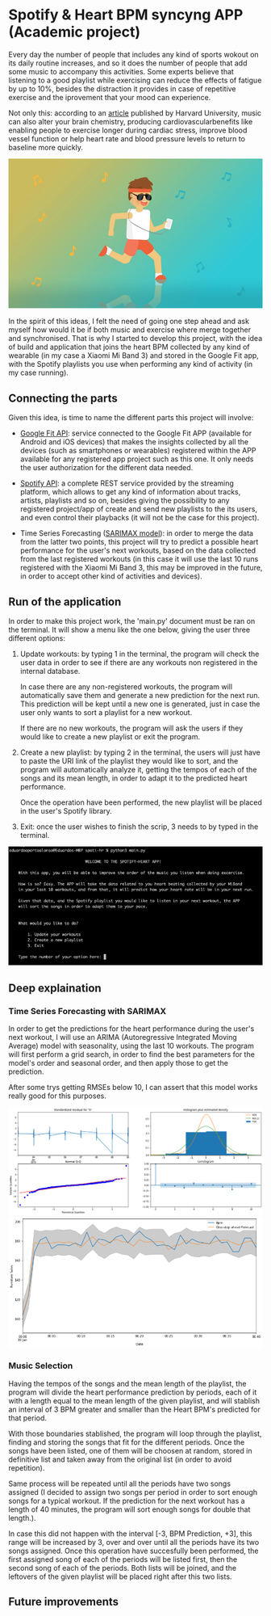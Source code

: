# Spotify & Heart BPM syncyng APP (Academic project)

Every day the number of people that includes any kind of sports wokout on its daily routine increases, and so it does the number of people that add some music to accompany this activities. Some experts believe that listening to a good playlist while exercising can reduce the effects of fatigue by up to 10%, besides the distraction it provides in case of repetitive exercise and the iprovement that your mood can experience.

Not only this: according to an [article](https://www.health.harvard.edu/heart-health/tuning-in-how-music-may-affect-your-heart) published by Harvard University, music can also alter your brain chemistry, producing cardiovascularbenefits like enabling people to exercise longer during cardiac stress, improve blood vessel function or help heart rate and blood pressure levels to return to baseline more quickly.

![pic_3](img/1_4O7QS_y1Bs6sl-kWXwjjtg.jpeg)

In the spirit of this ideas, I felt the need of going one step ahead and ask myself how would it be if both music and exercise where merge together and synchronised. That is why I started to develop this project, with the idea of build and application that joins the heart BPM collected by any kind of wearable (in my case a Xiaomi Mi Band 3) and stored in the Google Fit app, with the Spotify playlists you use when performing any kind of activity (in my case running).

## Connecting the parts

Given this idea, is time to name the different parts this project will involve:
 
 - [Google Fit API](https://developers.google.com/fit): service connected to the Google Fit APP (available for Android and iOS devices) that makes the insights collected by all the devices (such as smartphones or wearables) registered within the APP available for any registered app project such as this one. It only needs the user authorization for the different data needed.

 - [Spotify API](https://developer.spotify.com/documentation/web-api/): a complete REST service provided by the streaming platform, which allows to get any kind of information about tracks, artists, playlists and so on, besides giving the possibility to any registered project/app of create and send new playlists to the its users, and even control their playbacks (it will not be the case for this project).

 - Time Series Forecasting ([SARIMAX model](https://www.statsmodels.org/dev/examples/notebooks/generated/statespace_sarimax_stata.html)): in order to merge the data from the latter two points, this project will try to predict a possible heart performance for the user's next workouts, based on the data collected from the last registered workouts (in this case it will use the last 10 runs registered with the Xiaomi Mi Band 3, this may be improved in the future, in order to accept other kind of activities and devices).

## Run of the application

In order to make this project work, the 'main.py' document must be ran on the terminal. It will show a menu like the one below, giving the user three different options:

 1. Update workouts: by typing 1 in the terminal, the program will check the user data in order to see if there are any workouts non registered in the internal database. 
 
    In case there are any non-registered workouts, the program will automatically save them and generate a new prediction for the next run. This prediction will be kept until a new one is generated, just in case the user only wants to sort a playlist for a new workout.

    If there are no new workouts, the program will ask the users if they would like to create a new playlist or exit the program.

 2. Create a new playlist: by typing 2 in the terminal, the users will just have to paste the URI link of the playlist they would like to sort, and the program will automatically analyze it, getting the tempos of each of the songs and its mean length, in order to adapt it to the predicted heart performance.

    Once the operation have been performed, the new playlist will be placed in the user's Spotify library.

 3. Exit: once the user wishes to finish the scrip, 3 needs to by typed in the terminal.

 ![pic_1](img/run.png)

 ## Deep explaination

 ### Time Series Forecasting with SARIMAX

In order to get the predictions for the heart performance during the user's next workout, I will use an ARIMA (Autoregressive Integrated Moving Average) model with seasonality, using the last 10 workouts. The program will first perform a grid search, in order to find the best parameters for the model's order and seasonal order, and then apply those to get the prediction. 

After some trys getting RMSEs below 10, I can assert that this model works really good for this purposes.

![pic_4](img/download_1.png)
![pic_2](img/download.png)

 ### Music Selection   
 
Having the tempos of the songs and the mean length of the playlist, the program will divide the heart performance prediction by periods, each of it with a length equal to the mean length of the given playlist, and will stablish an interval of 3 BPM greater and smaller than the Heart BPM's predicted for that period. 
    
With those boundaries stablished, the program will loop through the playlist, finding and storing the songs that fit for the different periods. Once the songs have been listed, one of them will be choosen at random, stored in definitive list and taken away from the original list (in order to avoid repetition). 

Same process will be repeated until all the periods have two songs assigned (I decided to assign two songs per period in order to sort enough songs for a typical workout. If the prediction for the next workout has a length of 40 minutes, the program will sort enough songs for double that length.). 

In case this did not happen with the interval [-3, BPM Prediction, +3], this range will be increased by 3, over and over until all the periods have its two songs assigned. Once this operation have succesfully been performed, the first assigned song of each of the periods will be listed first, then the second song of each of the periods. Both lists will be joined, and the leftovers of the given playlist will be placed right after this two lists.

## Future improvements